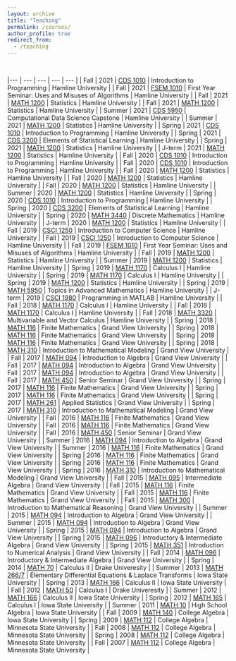 ```yaml
---
layout: archive
title: "Teaching"
permalink: /courses/
author_profile: true
redirect_from:
  - /teaching
---
```



<br>


 |--- | --- | --- | --- | --- | 
 | Fall | 2021 | [CDS 1010](https://cerickson30.github.io/courses/CDS_1010-class-22) | Introduction to Programming | Hamline University | 
 | Fall | 2021 | [FSEM 1010](https://cerickson30.github.io/courses/FSEM_1010-class-23) | First Year Seminar: Uses and Misuses of Algorithms | Hamline University | 
 | Fall | 2021 | [MATH 1200](https://cerickson30.github.io/courses/MATH_1200-class-20) | Statistics | Hamline University | 
 | Fall | 2021 | [MATH 1200](https://cerickson30.github.io/courses/MATH_1200-class-20) | Statistics | Hamline University | 
 | Summer | 2021 | [CDS 5950](https://cerickson30.github.io/courses/CDS_5950-class-26) | Computational Data Science Capstone | Hamline University | 
 | Summer | 2021 | [MATH 1200](https://cerickson30.github.io/courses/MATH_1200-class-20) | Statistics | Hamline University | 
 | Spring | 2021 | [CDS 1010](https://cerickson30.github.io/courses/CDS_1010-class-22) | Introduction to Programming | Hamline University | 
 | Spring | 2021 | [CDS 3200](https://cerickson30.github.io/courses/CDS_3200-class-24) | Elements of Statistical Learning | Hamline University | 
 | Spring | 2021 | [MATH 1200](https://cerickson30.github.io/courses/MATH_1200-class-20) | Statistics | Hamline University | 
 | J-term | 2021 | [MATH 1200](https://cerickson30.github.io/courses/MATH_1200-class-20) | Statistics | Hamline University | 
 | Fall | 2020 | [CDS 1010](https://cerickson30.github.io/courses/CDS_1010-class-22) | Introduction to Programming | Hamline University | 
 | Fall | 2020 | [CDS 1010](https://cerickson30.github.io/courses/CDS_1010-class-22) | Introduction to Programming | Hamline University | 
 | Fall | 2020 | [MATH 1200](https://cerickson30.github.io/courses/MATH_1200-class-20) | Statistics | Hamline University | 
 | Fall | 2020 | [MATH 1200](https://cerickson30.github.io/courses/MATH_1200-class-20) | Statistics | Hamline University | 
 | Fall | 2020 | [MATH 1200](https://cerickson30.github.io/courses/MATH_1200-class-20) | Statistics | Hamline University | 
 | Summer | 2020 | [MATH 1200](https://cerickson30.github.io/courses/MATH_1200-class-20) | Statistics | Hamline University | 
 | Spring | 2020 | [CDS 1010](https://cerickson30.github.io/courses/CDS_1010-class-22) | Introduction to Programming | Hamline University | 
 | Spring | 2020 | [CDS 3200](https://cerickson30.github.io/courses/CDS_3200-class-24) | Elements of Statistical Learning | Hamline University | 
 | Spring | 2020 | [MATH 3440](https://cerickson30.github.io/courses/MATH_3440-class-25) | Discrete Mathematics | Hamline University | 
 | J-term | 2020 | [MATH 1200](https://cerickson30.github.io/courses/MATH_1200-class-20) | Statistics | Hamline University | 
 | Fall | 2019 | [CSCI 1250](https://cerickson30.github.io/courses/CSCI_1250-class-22) | Introduction to Computer Science | Hamline University | 
 | Fall | 2019 | [CSCI 1250](https://cerickson30.github.io/courses/CSCI_1250-class-22) | Introduction to Computer Science | Hamline University | 
 | Fall | 2019 | [FSEM 1010](https://cerickson30.github.io/courses/FSEM_1010-class-23) | First Year Seminar: Uses and Misuses of Algorithms | Hamline University | 
 | Fall | 2019 | [MATH 1200](https://cerickson30.github.io/courses/MATH_1200-class-20) | Statistics | Hamline University | 
 | Summer | 2019 | [MATH 1200](https://cerickson30.github.io/courses/MATH_1200-class-20) | Statistics | Hamline University | 
 | Spring | 2019 | [MATH 1170](https://cerickson30.github.io/courses/MATH_1170-class-3) | Calculus I | Hamline University | 
 | Spring | 2019 | [MATH 1170](https://cerickson30.github.io/courses/MATH_1170-class-3) | Calculus I | Hamline University | 
 | Spring | 2019 | [MATH 1200](https://cerickson30.github.io/courses/MATH_1200-class-20) | Statistics | Hamline University | 
 | Spring | 2019 | [MATH 5950](https://cerickson30.github.io/courses/MATH_5950-class-21) | Topics in Advanced Mathematics | Hamline University | 
 | J-term | 2019 | [CSCI 1980](https://cerickson30.github.io/courses/CSCI_1980-class-19) | Programming in MATLAB | Hamline University | 
 | Fall | 2018 | [MATH 1170](https://cerickson30.github.io/courses/MATH_1170-class-3) | Calculus I | Hamline University | 
 | Fall | 2018 | [MATH 1170](https://cerickson30.github.io/courses/MATH_1170-class-3) | Calculus I | Hamline University | 
 | Fall | 2018 | [MATH 3320](https://cerickson30.github.io/courses/MATH_3320-class-18) | Multivariable and Vector Calculus | Hamline University | 
 | Spring | 2018 | [MATH 116](https://cerickson30.github.io/courses/MATH_116-class-12) | Finite Mathematics | Grand View University | 
 | Spring | 2018 | [MATH 116](https://cerickson30.github.io/courses/MATH_116-class-12) | Finite Mathematics | Grand View University | 
 | Spring | 2018 | [MATH 116](https://cerickson30.github.io/courses/MATH_116-class-12) | Finite Mathematics | Grand View University | 
 | Spring | 2018 | [MATH 310](https://cerickson30.github.io/courses/MATH_310-class-15) | Introduction to Mathematical Modeling | Grand View University | 
 | Fall | 2017 | [MATH 094](https://cerickson30.github.io/courses/MATH_094-class-9) | Introduction to Algebra | Grand View University | 
 | Fall | 2017 | [MATH 094](https://cerickson30.github.io/courses/MATH_094-class-9) | Introduction to Algebra | Grand View University | 
 | Fall | 2017 | [MATH 094](https://cerickson30.github.io/courses/MATH_094-class-9) | Introduction to Algebra | Grand View University | 
 | Fall | 2017 | [MATH 450](https://cerickson30.github.io/courses/MATH_450-class-16) | Senior Seminar | Grand View University | 
 | Spring | 2017 | [MATH 116](https://cerickson30.github.io/courses/MATH_116-class-12) | Finite Mathematics | Grand View University | 
 | Spring | 2017 | [MATH 116](https://cerickson30.github.io/courses/MATH_116-class-12) | Finite Mathematics | Grand View University | 
 | Spring | 2017 | [MATH 261](https://cerickson30.github.io/courses/MATH_261-class-17) | Applied Statistics | Grand View University | 
 | Spring | 2017 | [MATH 310](https://cerickson30.github.io/courses/MATH_310-class-15) | Introduction to Mathematical Modeling | Grand View University | 
 | Fall | 2016 | [MATH 116](https://cerickson30.github.io/courses/MATH_116-class-12) | Finite Mathematics | Grand View University | 
 | Fall | 2016 | [MATH 116](https://cerickson30.github.io/courses/MATH_116-class-12) | Finite Mathematics | Grand View University | 
 | Fall | 2016 | [MATH 450](https://cerickson30.github.io/courses/MATH_450-class-16) | Senior Seminar | Grand View University | 
 | Summer | 2016 | [MATH 094](https://cerickson30.github.io/courses/MATH_094-class-9) | Introduction to Algebra | Grand View University | 
 | Summer | 2016 | [MATH 116](https://cerickson30.github.io/courses/MATH_116-class-12) | Finite Mathematics | Grand View University | 
 | Spring | 2016 | [MATH 116](https://cerickson30.github.io/courses/MATH_116-class-12) | Finite Mathematics | Grand View University | 
 | Spring | 2016 | [MATH 116](https://cerickson30.github.io/courses/MATH_116-class-12) | Finite Mathematics | Grand View University | 
 | Spring | 2016 | [MATH 310](https://cerickson30.github.io/courses/MATH_310-class-15) | Introduction to Mathematical Modeling | Grand View University | 
 | Fall | 2015 | [MATH 095](https://cerickson30.github.io/courses/MATH_095-class-11) | Intermediate Algebra | Grand View University | 
 | Fall | 2015 | [MATH 116](https://cerickson30.github.io/courses/MATH_116-class-12) | Finite Mathematics | Grand View University | 
 | Fall | 2015 | [MATH 116](https://cerickson30.github.io/courses/MATH_116-class-12) | Finite Mathematics | Grand View University | 
 | Fall | 2015 | [MATH 300](https://cerickson30.github.io/courses/MATH_300-class-13) | Introduction to Mathematical Reasoning | Grand View University | 
 | Summer | 2015 | [MATH 094](https://cerickson30.github.io/courses/MATH_094-class-9) | Introduction to Algebra | Grand View University | 
 | Summer | 2015 | [MATH 094](https://cerickson30.github.io/courses/MATH_094-class-9) | Introduction to Algebra | Grand View University | 
 | Spring | 2015 | [MATH 094](https://cerickson30.github.io/courses/MATH_094-class-9) | Introduction to Algebra | Grand View University | 
 | Spring | 2015 | [MATH 096](https://cerickson30.github.io/courses/MATH_096-class-6) | Introductory & Intermediate Algebra | Grand View University | 
 | Spring | 2015 | [MATH 351](https://cerickson30.github.io/courses/MATH_351-class-10) | Introduction to Numerical Analysis | Grand View University | 
 | Fall | 2014 | [MATH 096](https://cerickson30.github.io/courses/MATH_096-class-6) | Introductory & Intermediate Algebra | Grand View University | 
 | Spring | 2014 | [MATH 70](https://cerickson30.github.io/courses/MATH_70-class-4) | Calculus II | Drake Univeresity | 
 | Summer | 2013 | [MATH 266/7](https://cerickson30.github.io/courses/MATH_266/7-class-5) | Elementary Differential Equations & Laplace Transforms | Iowa State University | 
 | Spring | 2013 | [MATH 166](https://cerickson30.github.io/courses/MATH_166-class-4) | Calculus II | Iowa State University | 
 | Fall | 2012 | [MATH 50](https://cerickson30.github.io/courses/MATH_50-class-3) | Calculus I | Drake Univeresity | 
 | Summer | 2012 | [MATH 166](https://cerickson30.github.io/courses/MATH_166-class-4) | Calculus II | Iowa State University | 
 | Spring | 2012 | [MATH 165](https://cerickson30.github.io/courses/MATH_165-class-3) | Calculus I | Iowa State University | 
 | Summer | 2011 | [MATH 10](https://cerickson30.github.io/courses/MATH_10-class-2) | High School Algebra | Iowa State University | 
 | Fall | 2009 | [MATH 140](https://cerickson30.github.io/courses/MATH_140-class-1) | College Algebra | Iowa State University | 
 | Spring | 2009 | [MATH 112](https://cerickson30.github.io/courses/MATH_112-class-1) | College Algebra | Minnesota State University | 
 | Fall | 2008 | [MATH 112](https://cerickson30.github.io/courses/MATH_112-class-1) | College Algebra | Minnesota State University | 
 | Spring | 2008 | [MATH 112](https://cerickson30.github.io/courses/MATH_112-class-1) | College Algebra | Minnesota State University | 
 | Fall | 2007 | [MATH 112](https://cerickson30.github.io/courses/MATH_112-class-1) | College Algebra | Minnesota State University | 

